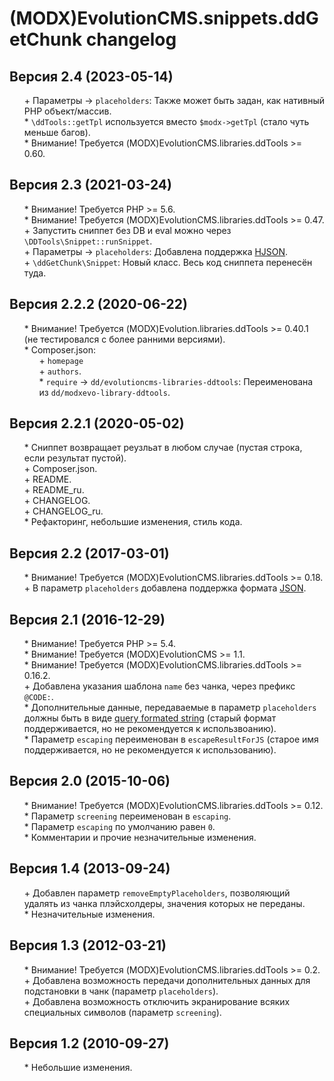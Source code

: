 # (MODX)EvolutionCMS.snippets.ddGetChunk changelog


## Версия 2.4 (2023-05-14)
* \+ Параметры → `placeholders`: Также может быть задан, как нативный PHP объект/массив.
* \* `\ddTools::getTpl` используется вместо `$modx->getTpl` (стало чуть меньше багов).
* \* Внимание! Требуется (MODX)EvolutionCMS.libraries.ddTools >= 0.60.


## Версия 2.3 (2021-03-24)
* \* Внимание! Требуется PHP >= 5.6.
* \* Внимание! Требуется (MODX)EvolutionCMS.libraries.ddTools >= 0.47.
* \+ Запустить сниппет без DB и eval можно через `\DDTools\Snippet::runSnippet`.
* \+ Параметры → `placeholders`: Добавлена поддержка [HJSON](https://hjson.github.io/).
* \+ `\ddGetChunk\Snippet`: Новый класс. Весь код сниппета перенесён туда.


## Версия 2.2.2 (2020-06-22)
* \* Внимание! Требуется (MODX)Evolution.libraries.ddTools >= 0.40.1 (не тестировался с более ранними версиями).
* \* Composer.json:
	* \+ `homepage`
	* \+ `authors`.
	* \* `require` → `dd/evolutioncms-libraries-ddtools`: Переименована из `dd/modxevo-library-ddtools`.


## Версия 2.2.1 (2020-05-02)
* \* Сниппет возвращает реузльат в любом случае (пустая строка, если результат пустой).
* \+ Composer.json.
* \+ README.
* \+ README_ru.
* \+ CHANGELOG.
* \+ CHANGELOG_ru.
* \* Рефакторинг, небольшие изменения, стиль кода.


## Версия 2.2 (2017-03-01)
* \* Внимание! Требуется (MODX)EvolutionCMS.libraries.ddTools >= 0.18.
* \+ В параметр `placeholders` добавлена поддержка формата [JSON](https://ru.wikipedia.org/wiki/JSON).


## Версия 2.1 (2016-12-29)
* \* Внимание! Требуется PHP >= 5.4.
* \* Внимание! Требуется (MODX)EvolutionCMS >= 1.1.
* \* Внимание! Требуется (MODX)EvolutionCMS.libraries.ddTools >= 0.16.2.
* \+ Добавлена указания шаблона `name` без чанка, через префикс `@CODE:`.
* \* Дополнительные данные, передаваемые в параметр `placeholders` должны быть в виде [query formated string](https://en.wikipedia.org/wiki/Query_string) (старый формат поддерживается, но не рекомендуется к использвоанию).
* \* Параметр `escaping` переименован в `escapeResultForJS` (старое имя поддерживается, но не рекомендуется к использованию).


## Версия 2.0 (2015-10-06)
* \* Внимание! Требуется (MODX)EvolutionCMS.libraries.ddTools >= 0.12.
* \* Параметр `screening` переименован в `escaping`.
* \* Параметр `escaping` по умолчанию равен `0`.
* \* Комментарии и прочие незначительные изменения.


## Версия 1.4 (2013-09-24)
* \+ Добавлен параметр `removeEmptyPlaceholders`, позволяющий удалять из чанка плэйсхолдеры, значения которых не переданы.
* \* Незначительные изменения.


## Версия 1.3 (2012-03-21)
* \* Внимание! Требуется (MODX)EvolutionCMS.libraries.ddTools >= 0.2.
* \+ Добавлена возможность передачи дополнительных данных для подстановки в чанк (параметр `placeholders`).
* \+ Добавлена возможность отключить экранирование всяких специальных символов (параметр `screening`).


## Версия 1.2 (2010-09-27)
* \* Небольшие изменения.


<link rel="stylesheet" type="text/css" href="https://raw.githack.com/DivanDesign/CSS.ddMarkdown/master/style.min.css" />
<style>ul{list-style:none;}</style>
